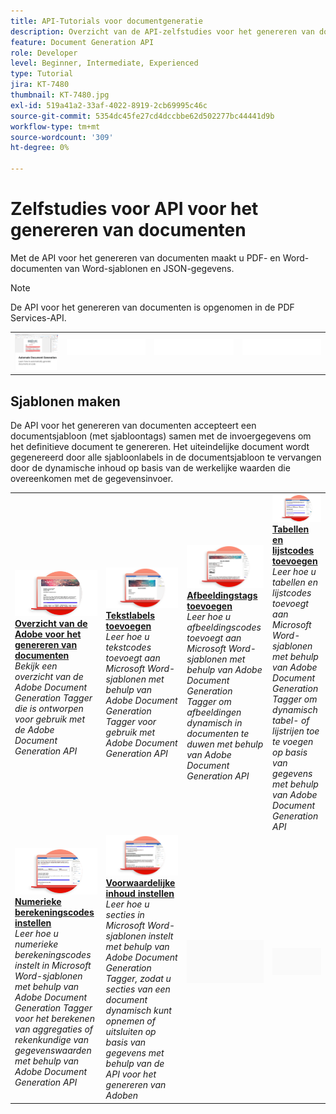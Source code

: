 ```yaml
---
title: API-Tutorials voor documentgeneratie
description: Overzicht van de API-zelfstudies voor het genereren van documenten
feature: Document Generation API
role: Developer
level: Beginner, Intermediate, Experienced
type: Tutorial
jira: KT-7480
thumbnail: KT-7480.jpg
exl-id: 519a41a2-33af-4022-8919-2cb69995c46c
source-git-commit: 5354dc45fe27cd4dccbbe62d502277bc44441d9b
workflow-type: tm+mt
source-wordcount: '309'
ht-degree: 0%

---
```



# Zelfstudies voor API voor het genereren van documenten

Met de API voor het genereren van documenten maakt u PDF- en Word-documenten van Word-sjablonen en JSON-gegevens.

>[!NOTE]
>
>De API voor het genereren van documenten is opgenomen in de PDF Services-API.

<table style="table-layout:fixed">
<tr>
 <td>
   <a href="automate-doc-gen.md">
      <img alt="Automatisch documenten genereren" src="assets/automate-doc-gen.png" />
   </a>
  </td>
    <td>
    <img alt="Spacer" src="../assets/WhiteBanner_Placeholder.png" />
    <div>
    <br>
  </td>
   <td>
    <img alt="Spacer" src="../assets/WhiteBanner_Placeholder.png" />
    <div>
    <br>
  </td>
  </td>
   <td>
    <img alt="Spacer" src="../assets/WhiteBanner_Placeholder.png" />
    <div>
    <br>
  </td>
</tr>
</table>

## Sjablonen maken

De API voor het genereren van documenten accepteert een documentsjabloon (met sjabloontags) samen met de invoergegevens om het definitieve document te genereren. Het uiteindelijke document wordt gegenereerd door alle sjabloonlabels in de documentsjabloon te vervangen door de dynamische inhoud op basis van de werkelijke waarden die overeenkomen met de gegevensinvoer.

<table style="table-layout:fixed">
<tr>
 <td>
   <a href="taggeroverview.md">
      <img alt="Overzicht van de Adobe voor het genereren van documenten" src="assets/Taggeroverview_thumb.png" />
   </a>
    <div>
   <a href="taggeroverview.md"><strong>Overzicht van de Adobe voor het genereren van documenten</strong></a>
    </div>
    <em>Bekijk een overzicht van de Adobe Document Generation Tagger die is ontworpen voor gebruik met de Adobe Document Generation API</em>
    <br>
  </td>
  <td>
   <a href="taggeraddtexttags.md">
      <img alt="Tekstlabels toevoegen" src="assets/Taggertexttags_thumb.png" />
   </a>
    <div>
   <a href="taggeraddtexttags.md"><strong>Tekstlabels toevoegen</strong></a>
    </div>
    <em>Leer hoe u tekstcodes toevoegt aan Microsoft Word-sjablonen met behulp van Adobe Document Generation Tagger voor gebruik met Adobe Document Generation API</em>
    <br>
  </td>
  <td>
   <a href="taggeraddimagetags.md">
      <img alt="Afbeeldingstags toevoegen" src="assets/Taggerimagetags_thumb.png" />
   </a>
    <div>
   <a href="taggeraddimagetags.md"><strong>Afbeeldingstags toevoegen</strong></a>
    </div>
    <em>Leer hoe u afbeeldingscodes toevoegt aan Microsoft Word-sjablonen met behulp van Adobe Document Generation Tagger om afbeeldingen dynamisch in documenten te duwen met behulp van Adobe Document Generation API</em>
    <br>
  </td>
  <td>
   <a href="taggertables.md">
      <img alt="Tabellen en lijstcodes toevoegen" src="assets/Taggertables_thumb.png" />
   </a>
    <div>
   <a href="taggertables.md"><strong>Tabellen en lijstcodes toevoegen</strong></a>
    </div>
    <em>Leer hoe u tabellen en lijstcodes toevoegt aan Microsoft Word-sjablonen met behulp van Adobe Document Generation Tagger om dynamisch tabel- of lijstrijen toe te voegen op basis van gegevens met behulp van Adobe Document Generation API</em>
    <br>
  </td>
</tr>
<tr>
  <td>
   <a href="taggercalculations.md">
      <img alt="Numerieke berekeningscodes instellen" src="assets/Taggercalculations_thumb.png" />
   </a>
    <div>
   <a href="taggercalculations.md"><strong>Numerieke berekeningscodes instellen</strong></a>
    </div>
    <em>Leer hoe u numerieke berekeningscodes instelt in Microsoft Word-sjablonen met behulp van Adobe Document Generation Tagger voor het berekenen van aggregaties of rekenkundige van gegevenswaarden met behulp van Adobe Document Generation API</em>
    <br>
  </td>
  <td>
   <a href="taggerconditional.md">
      <img alt="Voorwaardelijke inhoud instellen" src="assets/Taggerconditional_thumb.png" />
   </a>
    <div>
   <a href="taggerconditional.md"><strong>Voorwaardelijke inhoud instellen</strong></a>
    </div>
    <em>Leer hoe u secties in Microsoft Word-sjablonen instelt met behulp van Adobe Document Generation Tagger, zodat u secties van een document dynamisch kunt opnemen of uitsluiten op basis van gegevens met behulp van de API voor het genereren van Adoben</em>
    <br>
  </td>
  <td>
    <img alt="Spacer" src="../assets/GrayBanner_Placeholder.png" />
    <div>
    <br>
  </td>
   <td>
    <img alt="Spacer" src="../assets/GrayBanner_Placeholder.png" />
    <div>
    <br>
  </td>
</tr>
</table>
